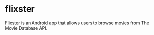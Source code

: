 # flixster
Flixster is an Android app that allows users to browse movies from The Movie Database API.
